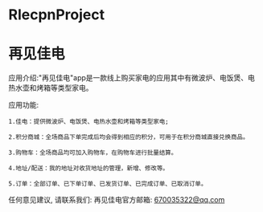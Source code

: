 # RlecpnProject
# 再见佳电
  
  应用介绍:"再见佳电"app是一款线上购买家电的应用其中有微波炉、电饭煲、电热水壶和烤箱等类型家电。
  
  应用功能:
    
    1.佳电：提供微波炉、电饭煲、电热水壶和烤箱等类型家电;
    
    2.积分商城：全场商品下单完成后均会得到相应的积分，可用于在积分商城直接兑换商品。
    
    3.购物车：全场商品均可加入购物车，在购物车进行批量结算。
    
    4.地址/配送：我的地址对收货地址的管理，新增、修改等。
    
    5.订单：全部订单、已下单订单、已发货订单、已完成订单、已取消订单。
    
  任何意见建议, 请联系我们: 
  再见佳电官方邮箱: 670035322@qq.com
